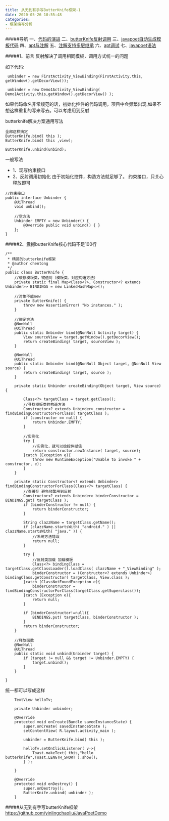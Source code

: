 ```yaml
---
title: 从无到有手写ButterKnife框架-1
date: 2020-05-26 10:55:48
categories:
- 框架编写分析
---
```

#####导航
一、[代码的演进](https://www.jianshu.com/p/a96de1aa4e29)
二、[butterKnife反射调用](https://www.jianshu.com/p/f8856e913224)
三、[javapoet自动生成模板代码](https://www.jianshu.com/p/cdf417e52cab)
四、[apt与注解](https://www.jianshu.com/p/43eb69b2beeb)
五、[注解支持多层继承](https://www.jianshu.com/p/a91cbfb8b1a1)
六、[apt调试](https://www.jianshu.com/p/8418ef144b29)
七、[javapoet语法](https://www.jianshu.com/p/2da1ca9d8ffa)

#####1、前言
反射解决了调用相同模板，调用方式统一的问题

如下代码:
```
 unbinder = new FirstActivity_ViewBinding(FirstActivity.this, getWindow().getDecorView());

 unbinder = new Demo1Activity_ViewBinding( Demo1Activity.this,getWindow().getDecorView() );
```
如果代码命名非常规范的话，初始化控件的代码调用，项目中会频繁出现,如果不想这样重复的写来写去。可以考虑用到反射

butterknife解决方案通用写法
```
全部这样搞定
ButterKnife.bind( this );
ButterKnife.bind( this ,view);

ButterKnife.unbind(unbind);
```

一般写法
* 1、现写约束接口
* 2、反射调用初始化
由于初始化控件，构造方法就足够了。
约束接口，只关心释放即可

```
//约束接口
public interface Unbinder {
    @UiThread
    void unbind();

    //空方法
    Unbinder EMPTY = new Unbinder() {
        @Override public void unbind() { }
    };
}
```

#####2、震撼butterKnife核心代码不足100行
```
/**
 * 精简的butterknife框架
 * @author chentong
 */
public class ButterKnife {
    //缓存模板类，键值对（模板类、对应构造方法）
    private static final Map<Class<?>, Constructor<? extends Unbinder>> BINDINGS = new LinkedHashMap<>();
    
    //对象不能new 
    private ButterKnife() {
        throw new AssertionError( "No instances." );
    }

    //绑定方法
    @NonNull
    @UiThread
    public static Unbinder bind(@NonNull Activity target) {
        View sourceView = target.getWindow().getDecorView();
        return createBinding( target, sourceView );
    }

    @NonNull
    @UiThread
    public static Unbinder bind(@NonNull Object target, @NonNull View source) {
        return createBinding( target, source );
    }

    private static Unbinder createBinding(Object target, View source) {

        Class<?> targetClass = target.getClass();
        //寻找模板类的构造方法
        Constructor<? extends Unbinder> constructor = findBindingConstructorForClass( targetClass );
        if (constructor == null) {
            return Unbinder.EMPTY;
        }

        //实例化
        try {
            //实例化，就可以给控件赋值
            return constructor.newInstance( target, source);
        }catch (Exception e){
            throw new RuntimeException("Unable to invoke " + constructor, e);
        }
    }

    private static Constructor<? extends Unbinder> findBindingConstructorForClass(Class<?> targetClass) {
        //查缓存 避免频繁用到反射
        Constructor<? extends Unbinder> binderConstructor = BINDINGS.get( targetClass );
        if (binderConstructor != null) {
            return binderConstructor;
        }

        String clazzName = targetClass.getName();
        if (clazzName.startsWith( "android." ) || clazzName.startsWith( "java." )) {
            //系统方法错误
            return null;
        }

        try {
            //反射类加载 加载模板
            Class<?> bindingClass = targetClass.getClassLoader().loadClass( clazzName + "_ViewBinding" );
            binderConstructor = (Constructor<? extends Unbinder>) bindingClass.getConstructor( targetClass, View.class );
        }catch (ClassNotFoundException e){
            binderConstructor = findBindingConstructorForClass(targetClass.getSuperclass());
        }catch (Exception e){
            return null;
        }

        if (binderConstructor!=null){
            BINDINGS.put( targetClass, binderConstructor );
        }
        return binderConstructor;
    }

    //释放函数
    @NonNull
    @UiThread
    public static void unbind(Unbinder target) {
        if (target != null && target != Unbinder.EMPTY) {
            target.unbind();
        }
    }

}
```

统一都可以写成这样
```
    TextView helloTv;

    private Unbinder unbinder;

    @Override
    protected void onCreate(Bundle savedInstanceState) {
        super.onCreate( savedInstanceState );
        setContentView( R.layout.activity_main );

        unbinder = ButterKnife.bind( this );

        helloTv.setOnClickListener( v->{
            Toast.makeText( this,"hello butterknife",Toast.LENGTH_SHORT ).show();
        } );

    }

    @Override
    protected void onDestroy() {
        super.onDestroy();
        ButterKnife.unbind( unbinder );
    }
```

#####从无到有手写butterKnife框架
https://github.com/yinlingchaoliu/JavaPoetDemo
